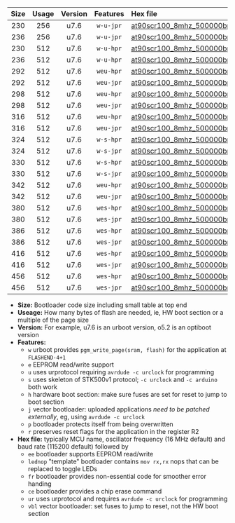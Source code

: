 |Size|Usage|Version|Features|Hex file|
|:-:|:-:|:-:|:-:|:--|
|230|256|u7.6|`w-u-jpr`|[at90scr100_8mhz_500000bps_ur_vbl.hex](https://raw.githubusercontent.com/stefanrueger/urboot/main//at90scr100_8mhz_500000bps_ur_vbl.hex)|
|236|256|u7.6|`w-u-jpr`|[at90scr100_8mhz_500000bps_lednop_ur_vbl.hex](https://raw.githubusercontent.com/stefanrueger/urboot/main//at90scr100_8mhz_500000bps_lednop_ur_vbl.hex)|
|230|512|u7.6|`w-u-hpr`|[at90scr100_8mhz_500000bps_ur.hex](https://raw.githubusercontent.com/stefanrueger/urboot/main//at90scr100_8mhz_500000bps_ur.hex)|
|236|512|u7.6|`w-u-hpr`|[at90scr100_8mhz_500000bps_lednop_ur.hex](https://raw.githubusercontent.com/stefanrueger/urboot/main//at90scr100_8mhz_500000bps_lednop_ur.hex)|
|292|512|u7.6|`weu-hpr`|[at90scr100_8mhz_500000bps_ee_ur.hex](https://raw.githubusercontent.com/stefanrueger/urboot/main//at90scr100_8mhz_500000bps_ee_ur.hex)|
|292|512|u7.6|`weu-jpr`|[at90scr100_8mhz_500000bps_ee_ur_vbl.hex](https://raw.githubusercontent.com/stefanrueger/urboot/main//at90scr100_8mhz_500000bps_ee_ur_vbl.hex)|
|298|512|u7.6|`weu-hpr`|[at90scr100_8mhz_500000bps_ee_lednop_ur.hex](https://raw.githubusercontent.com/stefanrueger/urboot/main//at90scr100_8mhz_500000bps_ee_lednop_ur.hex)|
|298|512|u7.6|`weu-jpr`|[at90scr100_8mhz_500000bps_ee_lednop_ur_vbl.hex](https://raw.githubusercontent.com/stefanrueger/urboot/main//at90scr100_8mhz_500000bps_ee_lednop_ur_vbl.hex)|
|316|512|u7.6|`weu-hpr`|[at90scr100_8mhz_500000bps_ee_lednop_fr_ur.hex](https://raw.githubusercontent.com/stefanrueger/urboot/main//at90scr100_8mhz_500000bps_ee_lednop_fr_ur.hex)|
|316|512|u7.6|`weu-jpr`|[at90scr100_8mhz_500000bps_ee_lednop_fr_ur_vbl.hex](https://raw.githubusercontent.com/stefanrueger/urboot/main//at90scr100_8mhz_500000bps_ee_lednop_fr_ur_vbl.hex)|
|324|512|u7.6|`w-s-hpr`|[at90scr100_8mhz_500000bps.hex](https://raw.githubusercontent.com/stefanrueger/urboot/main//at90scr100_8mhz_500000bps.hex)|
|324|512|u7.6|`w-s-jpr`|[at90scr100_8mhz_500000bps_vbl.hex](https://raw.githubusercontent.com/stefanrueger/urboot/main//at90scr100_8mhz_500000bps_vbl.hex)|
|330|512|u7.6|`w-s-hpr`|[at90scr100_8mhz_500000bps_lednop.hex](https://raw.githubusercontent.com/stefanrueger/urboot/main//at90scr100_8mhz_500000bps_lednop.hex)|
|330|512|u7.6|`w-s-jpr`|[at90scr100_8mhz_500000bps_lednop_vbl.hex](https://raw.githubusercontent.com/stefanrueger/urboot/main//at90scr100_8mhz_500000bps_lednop_vbl.hex)|
|342|512|u7.6|`weu-hpr`|[at90scr100_8mhz_500000bps_ee_lednop_fr_ce_ur.hex](https://raw.githubusercontent.com/stefanrueger/urboot/main//at90scr100_8mhz_500000bps_ee_lednop_fr_ce_ur.hex)|
|342|512|u7.6|`weu-jpr`|[at90scr100_8mhz_500000bps_ee_lednop_fr_ce_ur_vbl.hex](https://raw.githubusercontent.com/stefanrueger/urboot/main//at90scr100_8mhz_500000bps_ee_lednop_fr_ce_ur_vbl.hex)|
|380|512|u7.6|`wes-hpr`|[at90scr100_8mhz_500000bps_ee.hex](https://raw.githubusercontent.com/stefanrueger/urboot/main//at90scr100_8mhz_500000bps_ee.hex)|
|380|512|u7.6|`wes-jpr`|[at90scr100_8mhz_500000bps_ee_vbl.hex](https://raw.githubusercontent.com/stefanrueger/urboot/main//at90scr100_8mhz_500000bps_ee_vbl.hex)|
|386|512|u7.6|`wes-hpr`|[at90scr100_8mhz_500000bps_ee_lednop.hex](https://raw.githubusercontent.com/stefanrueger/urboot/main//at90scr100_8mhz_500000bps_ee_lednop.hex)|
|386|512|u7.6|`wes-jpr`|[at90scr100_8mhz_500000bps_ee_lednop_vbl.hex](https://raw.githubusercontent.com/stefanrueger/urboot/main//at90scr100_8mhz_500000bps_ee_lednop_vbl.hex)|
|416|512|u7.6|`wes-hpr`|[at90scr100_8mhz_500000bps_ee_lednop_fr.hex](https://raw.githubusercontent.com/stefanrueger/urboot/main//at90scr100_8mhz_500000bps_ee_lednop_fr.hex)|
|416|512|u7.6|`wes-jpr`|[at90scr100_8mhz_500000bps_ee_lednop_fr_vbl.hex](https://raw.githubusercontent.com/stefanrueger/urboot/main//at90scr100_8mhz_500000bps_ee_lednop_fr_vbl.hex)|
|456|512|u7.6|`wes-hpr`|[at90scr100_8mhz_500000bps_ee_lednop_fr_ce.hex](https://raw.githubusercontent.com/stefanrueger/urboot/main//at90scr100_8mhz_500000bps_ee_lednop_fr_ce.hex)|
|456|512|u7.6|`wes-jpr`|[at90scr100_8mhz_500000bps_ee_lednop_fr_ce_vbl.hex](https://raw.githubusercontent.com/stefanrueger/urboot/main//at90scr100_8mhz_500000bps_ee_lednop_fr_ce_vbl.hex)|

- **Size:** Bootloader code size including small table at top end
- **Useage:** How many bytes of flash are needed, ie, HW boot section or a multiple of the page size
- **Version:** For example, u7.6 is an urboot version, o5.2 is an optiboot version
- **Features:**
  + `w` urboot provides `pgm_write_page(sram, flash)` for the application at `FLASHEND-4+1`
  + `e` EEPROM read/write support
  + `u` uses urprotocol requiring `avrdude -c urclock` for programming
  + `s` uses skeleton of STK500v1 protocol; `-c urclock` and `-c arduino` both work
  + `h` hardware boot section: make sure fuses are set for reset to jump to boot section
  + `j` vector bootloader: uploaded applications *need to be patched externally*, eg, using `avrdude -c urclock`
  + `p` bootloader protects itself from being overwritten
  + `r` preserves reset flags for the application in the register R2
- **Hex file:** typically MCU name, oscillator frequency (16 MHz default) and baud rate (115200 default) followed by
  + `ee` bootloader supports EEPROM read/write
  + `lednop` "template" bootloader contains `mov rx,rx` nops that can be replaced to toggle LEDs
  + `fr` bootloader provides non-essential code for smoother error handing
  + `ce` bootloader provides a chip erase command
  + `ur` uses urprotocol and requires `avrdude -c urclock` for programming
  + `vbl` vector bootloader: set fuses to jump to reset, not the HW boot section
